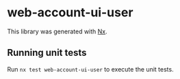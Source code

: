 # web-account-ui-user

This library was generated with [Nx](https://nx.dev).

## Running unit tests

Run `nx test web-account-ui-user` to execute the unit tests.
